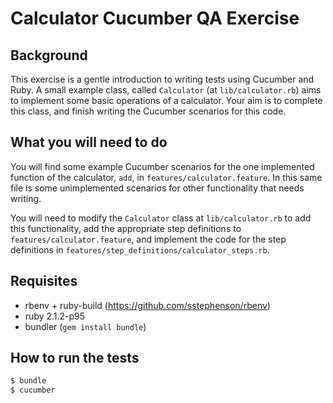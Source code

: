 # Calculator Cucumber QA Exercise

## Background

This exercise is a gentle introduction to writing tests using Cucumber and Ruby. A small example class, called `Calculator` (at `lib/calculator.rb`) aims to implement some basic operations of a calculator. Your aim is to complete this class, and finish writing the Cucumber scenarios for this code.

## What you will need to do

You will find some example Cucumber scenarios for the one implemented function of the calculator, `add`, in `features/calculator.feature`. In this same file is some unimplemented scenarios for other functionality that needs writing.

You will need to modify the `Calculator` class at `lib/calculator.rb` to add this functionality, add the appropriate step definitions to `features/calculator.feature`, and implement the code for the step definitions in `features/step_definitions/calculator_steps.rb`.

## Requisites

* rbenv + ruby-build (https://github.com/sstephenson/rbenv)
* ruby 2.1.2-p95
* bundler (`gem install bundle`)

## How to run the tests

```sh
$ bundle
$ cucumber
```
